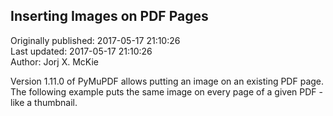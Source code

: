 ## Inserting Images on PDF Pages  
Originally published: 2017-05-17 21:10:26  
Last updated: 2017-05-17 21:10:26  
Author: Jorj X. McKie  
  
Version 1.11.0 of PyMuPDF allows putting an image on an existing PDF page.
The following example puts the same image on every page of a given PDF - like a thumbnail.
